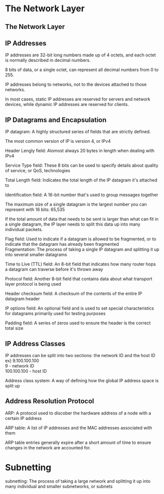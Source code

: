 The Network Layer
==========


The Network Layer
-----------

IP Addresses
-----------

IP addresses are 32-bit long numbers made up of 4 octets, and each octet is normally described in decimal numbers.  
  
8 bits of data, or a single octet, can represent all decimal numbers from 0 to 255.  
  
IP addresses belong to networks, not to the devices attached to those networks.  
  
In most cases, static IP addresses are reserved for servers and network devices, while dynamic IP addresses are reserved for clients.

IP Datagrams and Encapsulation
-----------------

IP datagram: A highly structured series of fields that are strictly defined.  
  
The most common version of IP is version 4, or IPv4  
  
Header Lengly field: Alomost always 20 bytes in length when dealing with IPv4  
  
Service Type field: These 8 bits can be used to specify details about quality of service, or QoS, technologies  
  
Total Length field: Indicates the total length of the IP datagram it's attached to  
  
Identification field: A 16-bit number that's used to group messages together  
  
The maximum size of a single datagram is the largest number you can represent with 16 bits: 65,535  
  
If the total amount of data that needs to be sent is larger than what can fit in a single datagram, the IP layer needs to split this data up into many individual packets.  
  
Flag field: Used to indicate if a datagram is allowed to be fragmented, or to indicate that the datagram has already been fragmented   
Fragmentation: The process of taking a single IP datagram and splitting it up into several smaller datagrams   
  
Time to Live (TTL) field: An 8-bit field that indicates how many router hops a datagram can traverse before it's thrown away  
  
Protocol field: Another 8-bit field that contains data about what transport layer protocol is being used  
  
Header checksum field: A checksum of the contents of the entire IP datagram header  
  
IP options field: An optional field and is used to set special characteristics for datagrams primarily used for testing purposes  
  
Padding field: A series of zeros used to ensure the header is the correct total size

IP Address Classes
------------
IP addresses can be split into two sections: the network ID and the host ID  
ex) 9.100.100.100  
9 - network ID  
100.100.100 - host ID  
  
Address class system: A way of defining how the global IP address space is split up

Address Resolution Protocol
-----------------------

ARP: A protocol used to discober the hardware address of a node with a certain IP address  
  
ARP table: A list of IP addresses and the MAC addresses associated with them  
  
ARP table entries generally expire after a short amount of time to ensure changes in the network are accounted for.

Subnetting
======

subnetting: The process of taking a large network and splitting it up into many individual and smaller subnetworks, or subnets


